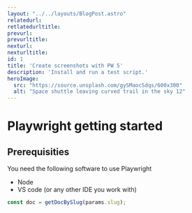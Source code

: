 ```yaml
---
layout: "../../layouts/BlogPost.astro"
relatedurl:
retlatedurltitle:
prevurl: 
prevurltitle: 
nexturl: 
nexturltitle: 
id: 1
title: 'Create screenshots with PW 5'
description: 'Install and run a test script.'
heroImage:
  src: "https://source.unsplash.com/gySMaocSdqs/600x300"
  alt: "Space shuttle leaving curved trail in the sky 12"
---
```


# Playwright getting started

## Prerequisities
You need the following software to use Playwright
- Node 
- VS code (or any other IDE you work with)




```js
const doc = getDocBySlug(params.slug);
```